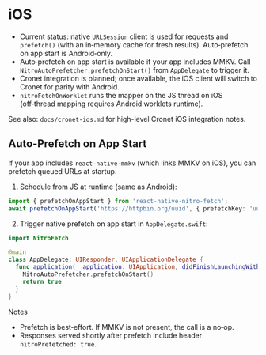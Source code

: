 # iOS

- Current status: native `URLSession` client is used for requests and `prefetch()` (with an in‑memory cache for fresh results). Auto‑prefetch on app start is Android‑only.
- Auto‑prefetch on app start is available if your app includes MMKV. Call `NitroAutoPrefetcher.prefetchOnStart()` from `AppDelegate` to trigger it.
- Cronet integration is planned; once available, the iOS client will switch to Cronet for parity with Android.
- `nitroFetchOnWorklet` runs the mapper on the JS thread on iOS (off‑thread mapping requires Android worklets runtime).

See also: `docs/cronet-ios.md` for high-level Cronet iOS integration notes.
## Auto‑Prefetch on App Start

If your app includes `react-native-mmkv` (which links MMKV on iOS), you can prefetch queued URLs at startup.

1) Schedule from JS at runtime (same as Android):

```ts
import { prefetchOnAppStart } from 'react-native-nitro-fetch';
await prefetchOnAppStart('https://httpbin.org/uuid', { prefetchKey: 'uuid' });
```

2) Trigger native prefetch on app start in `AppDelegate.swift`:

```swift
import NitroFetch

@main
class AppDelegate: UIResponder, UIApplicationDelegate {
  func application(_ application: UIApplication, didFinishLaunchingWithOptions launchOptions: [UIApplication.LaunchOptionsKey: Any]?) -> Bool {
    NitroAutoPrefetcher.prefetchOnStart()
    return true
  }
}
```

Notes

- Prefetch is best‑effort. If MMKV is not present, the call is a no‑op.
- Responses served shortly after prefetch include header `nitroPrefetched: true`.
